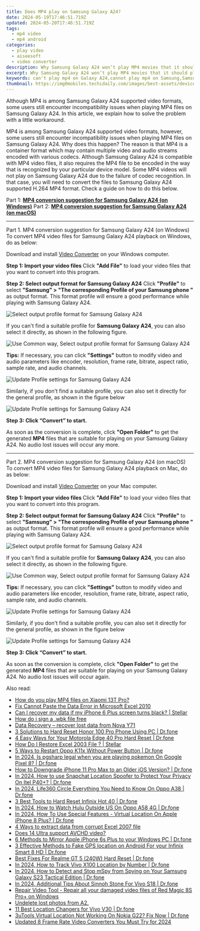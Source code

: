 ```yaml
---
title: Does MP4 play on Samsung Galaxy A24?
date: 2024-05-19T17:46:51.719Z
updated: 2024-05-20T17:46:51.719Z
tags: 
  - mp4 video
  - mp4 android
categories: 
  - play video
  - aiseesoft
  - video converter
description: Why Samsung Galaxy A24 won’t play MP4 movies that it should play? If you are unable to watch MP4 files on your Samsung Galaxy A24, you may have interest in this article. It displays a way of converting MP4 files for playing on Samsung Galaxy A24 smoothly. 
excerpt: Why Samsung Galaxy A24 won’t play MP4 movies that it should play? If you are unable to watch MP4 files on your Samsung Galaxy A24, you may have interest in this article. It displays a way of converting MP4 files for playing on Samsung Galaxy A24 smoothly. 
keywords: can't play mp4 on Galaxy A24,cannot play mp4 on Samsung,Samsung Galaxy A24 won’t play mp4,can you play mp4 on Samsung,play mp4 movies on Galaxy A24,play mp4 files Galaxy A24,Samsung Galaxy A24 wont play mp4,video to mp4 codec converter for android,mp4 converter android 2018,mp4 converter for android,mp4 codec vlc android,video to mp4 converter for android
thumbnail: https://img0mobiles.techidaily.com/images/best-assets/devices/samsung/samsung-galaxy-a24/2.jpg
---
```


<div class="atpl-content atpl-for-aiseesoft-video-converter play-mp4-on-android">

<div class="atpl-post-description-part-1">
<div class="tpl-content-sub-paragraph-normal">
  <p>
    Although MP4 is among Samsung Galaxy A24 supported video formats, some users still encounter incompatibility issues when playing MP4 files on Samsung Galaxy A24. In this article, we explain how to solve the problem with a little workaround.
  </p>
</div>
</div>



<div class="atpl-post-description-part-2">
<div class="tpl-content-sub-paragraph-content">
<p>
  MP4 is among Samsung Galaxy A24 supported video formats, however, some users still encounter incompatibility issues when playing MP4 files on Samsung Galaxy A24. Why does this happen? The reason is that MP4 is a container format which may contain multiple video and audio streams encoded with various codecs. Although Samsung Galaxy A24 is compatible with MP4 video files, it also requires the MP4 file to be encoded in the way that is recognized by your particular device model. Some MP4 videos will not play on Samsung Galaxy A24 due to the failure of codec recognition. In that case, you will need to convert the files to Samsung Galaxy A24 supported H.264 MP4 format. Check a guide on how to do this below.
</p>
</div>
</div>

Part 1: <strong><a href="#p1">MP4 conversion suggestion for Samsung Galaxy A24 (on Windows)</a></strong>
Part 2: <strong><a href="#p2">MP4 conversion suggestion for Samsung Galaxy A24 (on macOS)</a></strong>

<!-- Part 1 -->
<a id="p1" name="p1" ></a><hr>

<div class="atpl-step-part-style">Part 1. MP4 conversion suggestion for Samsung Galaxy A24 (on Windows)</div>
To convert MP4 video files for Samsung Galaxy A24 playback on Windows, do as below:

Download and install <a class="atpl-step-content-a-style" href="https://tools.techidaily.com/aiseesoft-total-video-converter/" >Video Converter</a> on your Windows computer.

<strong>Step 1: Import your video files </strong>
Click <b>"Add File"</b> to load your video files that you want to convert into this program.

<strong>Step 2: Select output format for Samsung Galaxy A24</strong>
Click <b>"Profile"</b> to select <b>"Samsung" > "The corresponding Profile of your Samsung phone "</b> as output format. This format profile will ensure a good performance while playing with Samsung Galaxy A24.

<img src="https://tools.techidaily.com/images/apps/aiseesoft/video-converter/devices/samsung/fv.mp4/win/profile-4.png" class="atpl-imgstyle" alt="Select output profile format for Samsung Galaxy A24" />

If you can't find a suitable profile for **Samsung Galaxy A24**, you can also select it directly, as shown in the following figure.

<img src="https://tools.techidaily.com/images/apps/aiseesoft/video-converter/devices/common_android/fv.mp4/win/profile.png" class="atpl-imgstyle" alt="Use Common way, Select output profile format for Samsung Galaxy A24" />

<strong>Tips:</strong>
If necessary, you can click <b>"Settings"</b> button to modify video and audio parameters like encoder, resolution, frame rate, bitrate, aspect ratio, sample rate, and audio channels. 

<img src="https://tools.techidaily.com/images/apps/aiseesoft/video-converter/devices/samsung/fv.mp4/win/settings-2.png" class="atpl-imgstyle"  alt="Update Profile settings for Samsung Galaxy A24" />

Similarly, if you don't find a suitable profile, you can also set it directly for the general profile, as shown in the figure below

<img src="https://tools.techidaily.com/images/apps/aiseesoft/video-converter/devices/common_android/fv.mp4/win/settings.png" class="atpl-imgstyle"  alt="Update Profile settings for Samsung Galaxy A24" />

<strong>Step 3: Click “Convert” to start.</strong>

As soon as the conversion is complete, click <b>"Open Folder"</b> to get the generated <b>MP4</b> files that are suitable for playing on your Samsung Galaxy A24. No audio lost issues will occur any more.

<!-- Part 2 -->
<a id="p2" name="p2"></a><hr>

<div class="atpl-step-part-style">Part 2. MP4 conversion suggestion for Samsung Galaxy A24 (on macOS)</div>
To convert MP4 video files for Samsung Galaxy A24 playback on Mac, do as below:

Download and install <a class="atpl-step-content-a-style" href="https://tools.techidaily.com/aiseesoft-total-video-converter/" >Video Converter</a> on your Mac computer.

<strong>Step 1: Import your video files </strong>
Click <b>"Add File"</b> to load your video files that you want to convert into this program.

<strong>Step 2: Select output format for Samsung Galaxy A24</strong>
Click <b>"Profile"</b> to select <b>"Samsung" > "The corresponding Profile of your Samsung phone "</b> as output format. This format profile will ensure a good performance while playing with Samsung Galaxy A24.

<img src="https://tools.techidaily.com/images/apps/aiseesoft/video-converter/devices/samsung/fv.mp4/mac/profile.png" class="atpl-imgstyle" alt="Select output profile format for Samsung Galaxy A24" />

If you can't find a suitable profile for **Samsung Galaxy A24**, you can also select it directly, as shown in the following figure.

<img src="https://tools.techidaily.com/images/apps/aiseesoft/video-converter/devices/common_android/fv.mp4/mac/profile.png" class="atpl-imgstyle" alt="Use Common way, Select output profile format for Samsung Galaxy A24" />

<strong>Tips:</strong>
If necessary, you can click <b>"Settings"</b> button to modify video and audio parameters like encoder, resolution, frame rate, bitrate, aspect ratio, sample rate, and audio channels. 

<img src="https://tools.techidaily.com/images/apps/aiseesoft/video-converter/devices/samsung/fv.mp4/mac/settings.png" class="atpl-imgstyle"  alt="Update Profile settings for Samsung Galaxy A24" />

Similarly, if you don't find a suitable profile, you can also set it directly for the general profile, as shown in the figure below

<img src="https://tools.techidaily.com/images/apps/aiseesoft/video-converter/devices/common_android/fv.mp4/win/settings.png" class="atpl-imgstyle"  alt="Update Profile settings for Samsung Galaxy A24" />

<strong>Step 3: Click “Convert” to start.</strong>

As soon as the conversion is complete, click <b>"Open Folder"</b> to get the generated <b>MP4</b> files that are suitable for playing on your Samsung Galaxy A24. No audio lost issues will occur again.



<div class="atpl-post-end">
  <div class="atpl-post-device-model-description">
    
  </div>
</div>

<ins class="adsbygoogle"
     style="display:block"
     data-ad-client="ca-pub-7571918770474297"
     data-ad-slot="8358498916"
     data-ad-format="auto"
     data-full-width-responsive="true"></ins>


</div>
<ins class="adsbygoogle"
    style="display:block"
    data-ad-format="autorelaxed"
    data-ad-client="ca-pub-7571918770474297"
    data-ad-slot="1223367746"></ins>

<span class="atpl-alsoreadstyle">Also read:</span>
<div><ul>
<li><a href="https://phone-solutions.techidaily.com/how-do-you-play-mp4-files-on-xiaomi-13t-pro-by-aiseesoft-video-converter-play-mp4-on-android/"><u>How do you play MP4 files on Xiaomi 13T Pro?</u></a></li>
<li><a href="https://phone-solutions.techidaily.com/fix-cannot-paste-the-data-error-in-microsoft-excel-2010-by-stellar-guide/"><u>Fix Cannot Paste the Data Error in Microsoft Excel 2010</u></a></li>
<li><a href="https://phone-solutions.techidaily.com/can-i-recover-my-data-if-my-iphone-6-plus-screen-turns-black-stellar-by-stellar-data-recovery-ios-iphone-data-recovery/"><u>Can I recover my data if my iPhone 6 Plus screen turns black? | Stellar</u></a></li>
<li><a href="https://phone-solutions.techidaily.com/how-do-i-sign-a-wbk-file-free-by-ldigisigner-sign-a-word-sign-a-word/"><u>How do i sign a .wbk file free</u></a></li>
<li><a href="https://phone-solutions.techidaily.com/data-recovery-recover-lost-data-from-nova-y71-by-fonelab-android-recover-data/"><u>Data Recovery – recover lost data from Nova Y71</u></a></li>
<li><a href="https://phone-solutions.techidaily.com/3-solutions-to-hard-reset-honor-100-pro-phone-using-pc-drfone-by-drfone-reset-android-reset-android/"><u>3 Solutions to Hard Reset Honor 100 Pro Phone Using PC | Dr.fone</u></a></li>
<li><a href="https://phone-solutions.techidaily.com/4-easy-ways-for-your-motorola-edge-40-pro-hard-reset-drfone-by-drfone-reset-android-reset-android/"><u>4 Easy Ways for Your Motorola Edge 40 Pro Hard Reset | Dr.fone</u></a></li>
<li><a href="https://phone-solutions.techidaily.com/how-do-i-restore-excel-2003-file-stellar-by-stellar-guide/"><u>How Do I Restore Excel 2003 File ? | Stellar</u></a></li>
<li><a href="https://phone-solutions.techidaily.com/5-ways-to-restart-oppo-k11x-without-power-button-drfone-by-drfone-reset-android-reset-android/"><u>5 Ways to Restart Oppo K11x Without Power Button | Dr.fone</u></a></li>
<li><a href="https://phone-solutions.techidaily.com/in-2024-is-pgsharp-legal-when-you-are-playing-pokemon-on-google-pixel-8-drfone-by-drfone-virtual-android/"><u>In 2024, Is pgsharp legal when you are playing pokemon On Google Pixel 8? | Dr.fone</u></a></li>
<li><a href="https://phone-solutions.techidaily.com/how-to-downgrade-iphone-11-pro-max-to-an-older-ios-version-drfone-by-drfone-ios-system-repair-ios-system-repair/"><u>How to Downgrade iPhone 11 Pro Max to an Older iOS Version? | Dr.fone</u></a></li>
<li><a href="https://phone-solutions.techidaily.com/in-2024-how-to-use-snapchat-location-spoofer-to-protect-your-privacy-on-itel-p40plus-drfone-by-drfone-virtual-android/"><u>In 2024, How to use Snapchat Location Spoofer to Protect Your Privacy On Itel P40+? | Dr.fone</u></a></li>
<li><a href="https://phone-solutions.techidaily.com/in-2024-life360-circle-everything-you-need-to-know-on-oppo-a38-drfone-by-drfone-virtual-android/"><u>In 2024, Life360 Circle Everything You Need to Know On Oppo A38 | Dr.fone</u></a></li>
<li><a href="https://phone-solutions.techidaily.com/3-best-tools-to-hard-reset-infinix-hot-40-drfone-by-drfone-reset-android-reset-android/"><u>3 Best Tools to Hard Reset Infinix Hot 40 | Dr.fone</u></a></li>
<li><a href="https://phone-solutions.techidaily.com/in-2024-how-to-watch-hulu-outside-us-on-oppo-a58-4g-drfone-by-drfone-virtual-android/"><u>In 2024, How to Watch Hulu Outside US On Oppo A58 4G | Dr.fone</u></a></li>
<li><a href="https://phone-solutions.techidaily.com/in-2024-how-to-use-special-features-virtual-location-on-apple-iphone-8-plus-drfone-by-drfone-virtual-ios/"><u>In 2024, How To Use Special Features - Virtual Location On Apple iPhone 8 Plus? | Dr.fone</u></a></li>
<li><a href="https://phone-solutions.techidaily.com/4-ways-to-extract-data-from-corrupt-excel-2007-file-by-stellar-guide/"><u>4 Ways to extract data from corrupt Excel 2007 file</u></a></li>
<li><a href="https://phone-solutions.techidaily.com/does-14-ultra-support-avchd-video-by-aiseesoft-video-converter-play-mts-on-android/"><u>Does 14 Ultra support AVCHD video?</u></a></li>
<li><a href="https://screen-mirror.techidaily.com/6-methods-to-mirror-apple-iphone-6s-plus-to-your-windows-pc-drfone-by-drfone-ios/"><u>6 Methods to Mirror Apple iPhone 6s Plus to your Windows PC | Dr.fone</u></a></li>
<li><a href="https://android-location.techidaily.com/3-effective-methods-to-fake-gps-location-on-android-for-your-infinix-smart-8-hd-drfone-by-drfone-virtual/"><u>3 Effective Methods to Fake GPS location on Android For your Infinix Smart 8 HD | Dr.fone</u></a></li>
<li><a href="https://techidaily.com/best-fixes-for-realme-gt-5-240w-hard-reset-drfone-by-drfone-reset-android-reset-android/"><u>Best Fixes For Realme GT 5 (240W) Hard Reset | Dr.fone</u></a></li>
<li><a href="https://android-location-track.techidaily.com/in-2024-how-to-track-vivo-x100-location-by-number-drfone-by-drfone-virtual-android/"><u>In 2024, How to Track Vivo X100 Location by Number | Dr.fone</u></a></li>
<li><a href="https://location-social.techidaily.com/in-2024-how-to-detect-and-stop-mspy-from-spying-on-your-samsung-galaxy-s23-tactical-edition-drfone-by-drfone-virtual-android/"><u>In 2024, How to Detect and Stop mSpy from Spying on Your Samsung Galaxy S23 Tactical Edition | Dr.fone</u></a></li>
<li><a href="https://change-location.techidaily.com/in-2024-additional-tips-about-sinnoh-stone-for-vivo-s18-drfone-by-drfone-virtual-android/"><u>In 2024, Additional Tips About Sinnoh Stone For Vivo S18 | Dr.fone</u></a></li>
<li><a href="https://techidaily.com/repair-video-tool-repair-all-your-damaged-video-files-of-red-magic-8s-proplus-on-windows-by-stellar-video-repair-mobile-video-repair/"><u>Repair Video Tool - Repair all your damaged video files of Red Magic 8S Pro+ on Windows</u></a></li>
<li><a href="https://techidaily.com/undelete-lost-photos-from-a2-by-fonelab-android-recover-photos/"><u>Undelete lost photos from A2.</u></a></li>
<li><a href="https://location-fake.techidaily.com/11-best-location-changers-for-vivo-v30-drfone-by-drfone-virtual-android/"><u>11 Best Location Changers for Vivo V30 | Dr.fone</u></a></li>
<li><a href="https://location-fake.techidaily.com/3utools-virtual-location-not-working-on-nokia-g22-fix-now-drfone-by-drfone-virtual-android/"><u>3uTools Virtual Location Not Working On Nokia G22? Fix Now | Dr.fone</u></a></li>
<li><a href="https://ai-video-editing.techidaily.com/updated-8-frame-rate-video-converters-you-must-try-for-2024/"><u>Updated 8 Frame Rate Video Converters You Must Try for 2024</u></a></li>
</ul></div>


